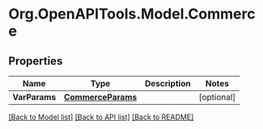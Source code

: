 # Org.OpenAPITools.Model.Commerce

## Properties

Name | Type | Description | Notes
------------ | ------------- | ------------- | -------------
**VarParams** | [**CommerceParams**](CommerceParams.md) |  | [optional] 

[[Back to Model list]](../README.md#documentation-for-models) [[Back to API list]](../README.md#documentation-for-api-endpoints) [[Back to README]](../README.md)

